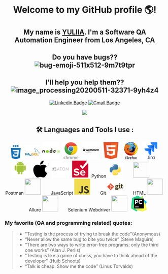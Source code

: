 <div align="center">
 
 # Welcome to my GitHub profile :earth_americas:!
  
## My name is [YULIIA](https://www.linkedin.com/in/yuliialevytska/). I'm a Software QA Automation Engineer from Los Angeles, CA  

<div align="center">
  
## Do you have bugs??![bug-emoji-511x512-9m7t9tpr](https://github.com/YuliiaLev/YuliiaLev/assets/149453666/0fb5a12f-e79f-4f00-9552-ef94647640cc)
## I'll help you help them??![image_processing20200511-32371-9yh4z4](https://github.com/YuliiaLev/YuliiaLev/assets/149453666/84b41f5f-f24c-410b-b05e-9e9bdda1261c)


[![Linkedin Badge](https://img.shields.io/badge/-yuliialevytska-blue?style=flat&logo=Linkedin&logoColor=white)](https://www.linkedin.com/in//)
[![Gmail Badge](https://img.shields.io/badge/-yuliia.levy-red?style=flat&logo=Gmail&logoColor=white)](mailto:yuliia.levy@gmail.com)

<div align="center">
</div>
  <div align="center">
  <img src="https://github.com/YuliiaLev/YuliiaLev/assets/149453666/270b06b1-4376-43b1-b7dc-b112949328362">


  <div>  
    
  

   ## :hammer_and_wrench: Languages and Tools I use :
   <div>
<img src="https://github.com/devicons/devicon/blob/master/icons/css3/css3-plain-wordmark.svg"  title="CSS3" alt="CSS" width="45" height="45"/>&nbsp; <img src="https://github.com/devicons/devicon/blob/master/icons/mysql/mysql-original-wordmark.svg" title="MySQL"  alt="MySQL" width="45" height="45"/>&nbsp; 
 <img src="https://github.com/devicons/devicon/blob/master/icons/nodejs/nodejs-original-wordmark.svg" title="NodeJS" alt="NodeJS" width="55" height="55"/>&nbsp;
  <img src="https://github.com/devicons/devicon/blob/master/icons/chrome/chrome-original-wordmark.svg" title="Chrome" alt="Chrome" width="55" height="55"/>&nbsp;
  <img src="https://github.com/devicons/devicon/blob/master/icons/webstorm/webstorm-original-wordmark.svg" title="Webstorm" alt="Webstorm" width="55"/>&nbsp; 
  <img src="https://github.com/devicons/devicon/blob/master/icons/html5/html5-original.svg" title="HTML5" alt="HTML" width="55" height="55"/>&nbsp;
  <img src="https://github.com/devicons/devicon/blob/master/icons/firefox/firefox-original-wordmark.svg" title="Firefox" alt="Firefox" width="55"/>&nbsp; 
  <img src="https://github.com/devicons/devicon/blob/master/icons/jira/jira-original-wordmark.svg" title="Jira" alt="Jira" width="55"/>&nbsp;  
  <img src="https://github.com/devicons/devicon/blob/master/icons/android/android-original-wordmark.svg" title="Android" alt="Android" width="55"/>&nbsp;
  <img src="https://github.com/devicons/devicon/blob/master/icons/apple/apple-original.svg" title="Apple" alt="Apple" width="55"/>&nbsp;   
  <img src="https://github.com/devicons/devicon/blob/master/icons/atom/atom-original-wordmark.svg" title="Atom" alt="Atom" width="55"/>&nbsp; 
  <img src="https://github.com/devicons/devicon/blob/master/icons/selenium/selenium-original.svg" title="Selenium" alt="Selenium" width="55"/>&nbsp;   Python <img src="https://raw.githubusercontent.com/github/explore/80688e429a7d4ef2fca1e82350fe8e3517d3494d/topics/python/python.png" title="Python" alt="Python" width="50" height="50" />&nbsp; &nbsp; &nbsp; &nbsp;
<img src="https://d2h1nbmw1jjnl.cloudfront.net/company_directory_entries/company_logos/000/000/328/original/bstack_2x.png?1582638320" width="50" height="50" />&nbsp; &nbsp; &nbsp; &nbsp;
Postman <img src="https://res.cloudinary.com/postman/image/upload/t_team_logo/v1629869194/team/2893aede23f01bfcbd2319326bc96a6ed0524eba759745ed6d73405a3a8b67a8" width="50" height="50" />&nbsp; &nbsp; &nbsp; &nbsp;
JavaScript <img src="https://raw.githubusercontent.com/github/explore/80688e429a7d4ef2fca1e82350fe8e3517d3494d/topics/javascript/javascript.png" width="50" height="50" />&nbsp; &nbsp; &nbsp; &nbsp;
Git <img src="https://raw.githubusercontent.com/github/explore/80688e429a7d4ef2fca1e82350fe8e3517d3494d/topics/git/git.png" width="50" height="50" />&nbsp; &nbsp; &nbsp; &nbsp;
HTML <img src="https://w7.pngwing.com/pngs/201/90/png-transparent-logo-html-html5.png" width="50" height="50" />&nbsp; &nbsp; &nbsp; &nbsp;
Allure <img src="https://avatars.githubusercontent.com/u/5879127?s=200&v=4" width="50" height="50" />&nbsp; &nbsp; &nbsp; &nbsp;
Selenium Webdriver <img src="https://upload.wikimedia.org/wikipedia/commons/thumb/d/d5/Selenium_Logo.png/861px-Selenium_Logo.png?20200511151950" width="50" height="50" />  
&nbsp;
<img src="https://github.com/YuliiaLev/YuliiaLev/blob/main/PyCharm_Icon.svg.png" title="PyCharm" alt="PyCharm"width="50"/>&nbsp;

<div align="left">
   
### My favorite (QA and programming related) quotes: 
> - "Testing is the process of trying to break the code"(Anonymous)
> - “Never allow the same bug to bite you twice” (Steve Maguire)
> - “There are two ways to write error-free programs; only the third one works” (Alan J. Perlis)
> - ”Testing is like a game of chess, you have to think ahead of the developer" (Huib Schoots)
> - “Talk is cheap. Show me the code” (Linus Torvalds)
  

